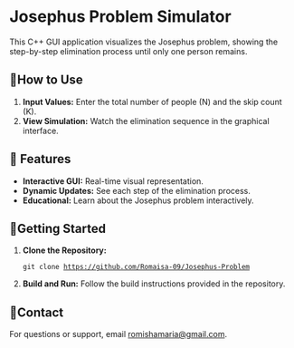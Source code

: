 <!DOCTYPE html>
<html lang="en">
<head>
    <meta charset="UTF-8">
    <meta name="viewport" content="width=device-width, initial-scale=1.0">
</head>
<body>
    <h1>Josephus Problem Simulator</h1>
    <p>This C++ GUI application visualizes the Josephus problem, showing the step-by-step elimination process until only one person remains.</p>
<h2>📜How to Use</h2>
    <ol>
        <li><strong>Input Values:</strong> Enter the total number of people (N) and the skip count (K).</li>
        <li><strong>View Simulation:</strong> Watch the elimination sequence in the graphical interface.</li>
    </ol>
 <h2>🚀 Features</h2>
    <ul>
        <li><strong>Interactive GUI:</strong> Real-time visual representation.</li>
        <li><strong>Dynamic Updates:</strong> See each step of the elimination process.</li>
        <li><strong>Educational:</strong> Learn about the Josephus problem interactively.</li>
    </ul>
  <h2>📂Getting Started</h2>
    <ol>
        <li><strong>Clone the Repository:</strong> 
            <pre><code>git clone <a href="https://github.com/Romaisa-09/Josephus-Problem" target="_blank">https://github.com/Romaisa-09/Josephus-Problem</a></code></pre>
        </li>
        <li><strong>Build and Run:</strong> Follow the build instructions provided in the repository.</li>
    </ol>

  <h2>📧Contact</h2>
    <p>For questions or support, email <a href="mailto:romishamaria@gmail.com">romishamaria@gmail.com</a>.</p>
</body>
</html>
